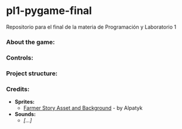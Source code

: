 # pl1-pygame-final
Repositorio para el final de la materia de Programación y Laboratorio 1

### About the game:

### Controls:

### Project structure:

### Credits:
- **Sprites:**
    - [Farmer Story Asset and Background](https://alpatyk.itch.io/free-asset-farmer-story-sprites-and-backgrounds) - by Alpatyk
- **Sounds:**
    - _[...]_